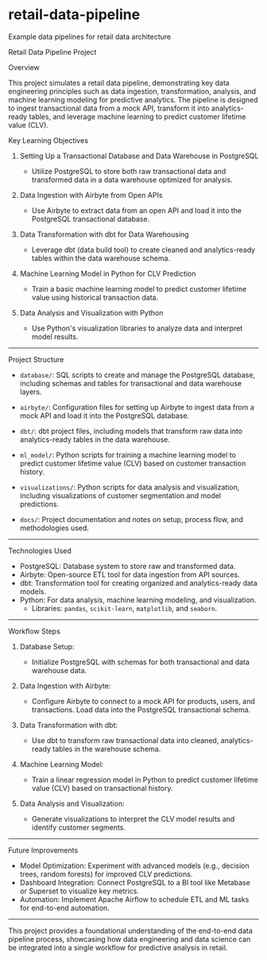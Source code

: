 # retail-data-pipeline
Example data pipelines for retail data architecture

Retail Data Pipeline Project

Overview

This project simulates a retail data pipeline, demonstrating key data engineering principles such as data ingestion, transformation, analysis, and machine learning modeling for predictive analytics. The pipeline is designed to ingest transactional data from a mock API, transform it into analytics-ready tables, and leverage machine learning to predict customer lifetime value (CLV).

Key Learning Objectives

  1. Setting Up a Transactional Database and Data Warehouse in PostgreSQL
     - Utilize PostgreSQL to store both raw transactional data and transformed data in a data warehouse optimized for analysis.
  
  2. Data Ingestion with Airbyte from Open APIs
     - Use Airbyte to extract data from an open API and load it into the PostgreSQL transactional database.
  
  3. Data Transformation with dbt for Data Warehousing
     - Leverage dbt (data build tool) to create cleaned and analytics-ready tables within the data warehouse schema.
  
  4. Machine Learning Model in Python for CLV Prediction
     - Train a basic machine learning model to predict customer lifetime value using historical transaction data.

  5. Data Analysis and Visualization with Python
     - Use Python's visualization libraries to analyze data and interpret model results.

---

Project Structure

  - `database/`: SQL scripts to create and manage the PostgreSQL database, including schemas and tables for transactional and data warehouse layers.
  
  - `airbyte/`: Configuration files for setting up Airbyte to ingest data from a mock API and load it into the PostgreSQL database.

  - `dbt/`: dbt project files, including models that transform raw data into analytics-ready tables in the data warehouse.

  - `ml_model/`: Python scripts for training a machine learning model to predict customer lifetime value (CLV) based on customer transaction history.

  - `visualizations/`: Python scripts for data analysis and visualization, including visualizations of customer segmentation and model predictions.

  - `docs/`: Project documentation and notes on setup, process flow, and methodologies used.

---

Technologies Used

  - PostgreSQL: Database system to store raw and transformed data.
  - Airbyte: Open-source ETL tool for data ingestion from API sources.
  - dbt: Transformation tool for creating organized and analytics-ready data models.
  - Python: For data analysis, machine learning modeling, and visualization.
    - Libraries: `pandas`, `scikit-learn`, `matplotlib`, and `seaborn`.

---

Workflow Steps

  1. Database Setup:
     - Initialize PostgreSQL with schemas for both transactional and data warehouse data.
  
  2. Data Ingestion with Airbyte:
     - Configure Airbyte to connect to a mock API for products, users, and transactions. Load data into the PostgreSQL transactional schema.
  
  3. Data Transformation with dbt:
     - Use dbt to transform raw transactional data into cleaned, analytics-ready tables in the warehouse schema.
  
  4. Machine Learning Model:
     - Train a linear regression model in Python to predict customer lifetime value (CLV) based on transactional history.
  
  5. Data Analysis and Visualization:
     - Generate visualizations to interpret the CLV model results and identify customer segments.

---

Future Improvements

  - Model Optimization: Experiment with advanced models (e.g., decision trees, random forests) for improved CLV predictions.
  - Dashboard Integration: Connect PostgreSQL to a BI tool like Metabase or Superset to visualize key metrics.
  - Automation: Implement Apache Airflow to schedule ETL and ML tasks for end-to-end automation.

---

This project provides a foundational understanding of the end-to-end data pipeline process, showcasing how data engineering and data science can be integrated into a single workflow for predictive analysis in retail.
